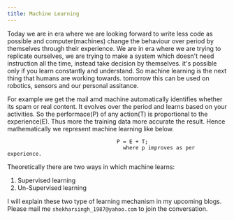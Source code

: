 ```yaml
---
title: Machine Learning
---
```

Today we are in era where we are looking forward to write less code as possible and computer(machines) change the behaviour over period by themselves through their experience. We are in era where we are trying to replicate ourselves, we are trying to make a system which doesn't need instruction all the time, instead take decision by themselves. it's possible only if you learn constantly and understand. So machine learning is the next thing that humans are working towards. tomorrow this can be used on robotics, sensors and our personal assitance.

For example we get the mail amd machine automatically identifies whether its spam or real content. It evolves over the period and learns based on your activities. So the performace(P) of any action(T) is proportional to the experience(E). Thus more the training data more accurate the result. Hence mathematically we represent machine learning like below.

 ```
                                    P = E + T;
                                      where p improves as per experience.
 ```


Theoretically there are two ways in which machine learns:

 1. Supervised learning
 2. Un-Supervised learning
 
I will explain these two type of learning mechanism in my upcoming blogs. Please mail me `shekharsingh_1987@yahoo.com` to join the conversation.
  
